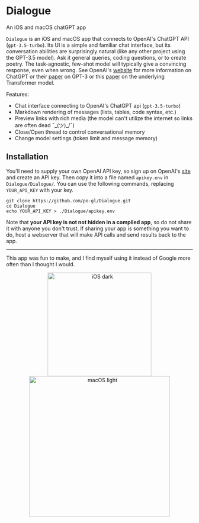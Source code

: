 # Dialogue
An iOS and macOS chatGPT app

`Dialogue` is an iOS and macOS app that connects to OpenAI's ChatGPT API (`gpt-3.5-turbo`).
Its UI is a simple and familiar chat interface, but its conversation abilities are surprisingly natural (like any other project using the GPT-3.5 model). Ask it general queries, coding questions, or to create poetry. The task-agnostic, few-shot model will typically give a convincing response, even when wrong. See OpenAI's [website](https://openai.com/blog/chatgpt) for more information on ChatGPT or their [paper](https://arxiv.org/pdf/2005.14165.pdf) on GPT-3 or this [paper](https://arxiv.org/abs/1706.03762) on the underlying Transformer model.

Features:
- Chat interface connecting to OpenAI's ChatGPT api (`gpt-3.5-turbo`)
- Markdown rendering of messages (lists, tables, code syntax, etc.)
- Preview links with rich media (the model can't utilize the internet so links are often dead ¯\_(ツ)_/¯)
- Close/Open thread to control conversational memory
- Change model settings (token limit and message memory)

## Installation

You'll need to supply your own OpenAI API key, so sign up on OpenAI's [site](https://platform.openai.com/docs/introduction) and create an API key. Then copy it into a file named `apikey.env` in `Dialogue/Dialogue/`. You can use the following commands, replacing `YOUR_API_KEY` with your key.

```
git clone https://github.com/po-gl/Dialogue.git
cd Dialogue
echo YOUR_API_KEY > ./Dialogue/apikey.env
```

Note that **your API key is not not hidden in a compiled app**, so do not share it with anyone you don't trust. If sharing your app is something you want to do, host a webserver that will make API calls and send results back to the app.

---

This app was fun to make, and I find myself using it instead of Google more often than I thought I would.

<p align="middle"> 
  <img align="center" width="280" alt="iOS dark" src="https://user-images.githubusercontent.com/42399205/223598252-21d7b4e2-045f-4deb-a32f-11a2f09ad38c.png">
  <img align="center" width="380" alt="macOS light" src="https://user-images.githubusercontent.com/42399205/223598368-c193375a-da85-464a-a72d-2adea81e6537.png">
</p>
